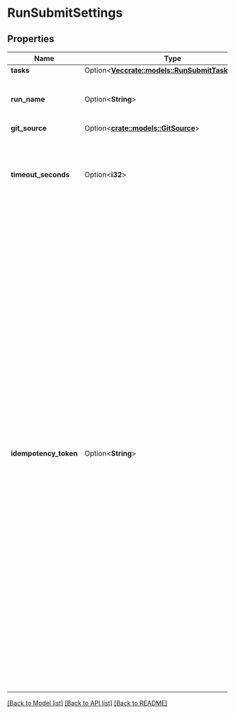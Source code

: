 # RunSubmitSettings

## Properties

Name | Type | Description | Notes
------------ | ------------- | ------------- | -------------
**tasks** | Option<[**Vec<crate::models::RunSubmitTaskSettings>**](RunSubmitTaskSettings.md)> |  | [optional]
**run_name** | Option<**String**> | An optional name for the run. The default value is `Untitled`. | [optional]
**git_source** | Option<[**crate::models::GitSource**](GitSource.md)> |  | [optional]
**timeout_seconds** | Option<**i32**> | An optional timeout applied to each run of this job. The default behavior is to have no timeout. | [optional]
**idempotency_token** | Option<**String**> | An optional token that can be used to guarantee the idempotency of job run requests. If a run with the provided token already exists, the request does not create a new run but returns the ID of the existing run instead. If a run with the provided token is deleted, an error is returned.  If you specify the idempotency token, upon failure you can retry until the request succeeds. Databricks guarantees that exactly one run is launched with that idempotency token.  This token must have at most 64 characters.  For more information, see [How to ensure idempotency for jobs](https://kb.databricks.com/jobs/jobs-idempotency.html). | [optional]

[[Back to Model list]](../README.md#documentation-for-models) [[Back to API list]](../README.md#documentation-for-api-endpoints) [[Back to README]](../README.md)


